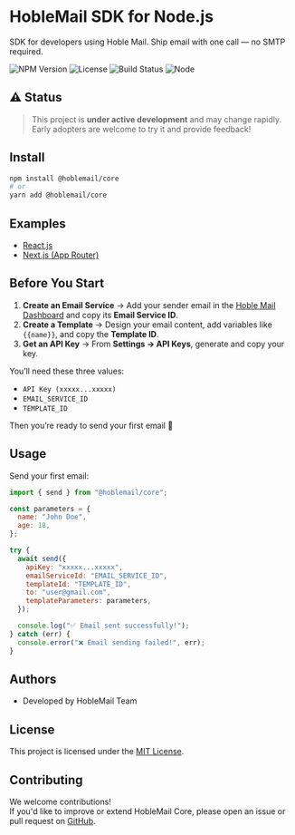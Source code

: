 
# HobleMail SDK for Node.js

SDK for developers using Hoble Mail.
Ship email with one call — no SMTP required.


![NPM Version](https://img.shields.io/npm/v/@hoblemail/core?color=blue)
![License](https://img.shields.io/github/license/quocbahuynh/hoblemail-core)
![Build Status](https://img.shields.io/badge/status-development-yellow)
![Node](https://img.shields.io/node/v/@hoblemail/core)


## ⚠️ Status

> This project is **under active development** and may change rapidly.  
> Early adopters are welcome to try it and provide feedback!


## Install

```bash
npm install @hoblemail/core
# or
yarn add @hoblemail/core

```

## Examples

- [React.js](https://github.com/quocbahuynh/hoblemail-core/tree/main/example/react-app)
- [Next.js (App Router)](https://github.com/quocbahuynh/hoblemail-core/tree/main/example/next-app)


## Before You Start

1. **Create an Email Service** → Add your sender email in the [Hoble Mail Dashboard](https://hoblemail.com) and copy its **Email Service ID**.  
2. **Create a Template** → Design your email content, add variables like `{{name}}`, and copy the **Template ID**.  
3. **Get an API Key** → From **Settings → API Keys**, generate and copy your key.

You’ll need these three values:
- `API Key (xxxxx...xxxxx)`
- `EMAIL_SERVICE_ID`
- `TEMPLATE_ID`

Then you’re ready to send your first email 🎉

## Usage

Send your first email:

```js
import { send } from "@hoblemail/core";

const parameters = {
  name: "John Doe",
  age: 18,
};

try {
  await send({
    apiKey: "xxxxx...xxxxx",
    emailServiceId: "EMAIL_SERVICE_ID",
    templateId: "TEMPLATE_ID",
    to: "user@gmail.com",
    templateParameters: parameters,
  });

  console.log("✅ Email sent successfully!");
} catch (err) {
  console.error("❌ Email sending failed!", err);
}
```


## Authors

- Developed by HobleMail Team

## License

This project is licensed under the [MIT License](./LICENSE).

## Contributing

We welcome contributions!  
If you'd like to improve or extend HobleMail Core, please open an issue or pull request on [GitHub](https://github.com/quocbahuynh/hoblemail-core).



